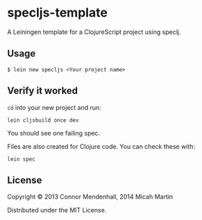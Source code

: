 # specljs-template

A Leiningen template for a ClojureScript project using speclj.

## Usage

    $ lein new specljs <Your project name>

## Verify it worked

`cd` into your new project and run:

    lein cljsbuild once dev

You should see one failing spec.

Files are also created for Clojure code.  You can check these with:

    lein spec

## License

Copyright © 2013 Connor Mendenhall, 2014 Micah Martin

Distributed under the MIT License.
